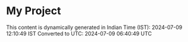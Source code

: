 # My Project

This content is dynamically generated in Indian Time (IST): 2024-07-09 12:10:49 IST
Converted to UTC: 2024-07-09 06:40:49 UTC
